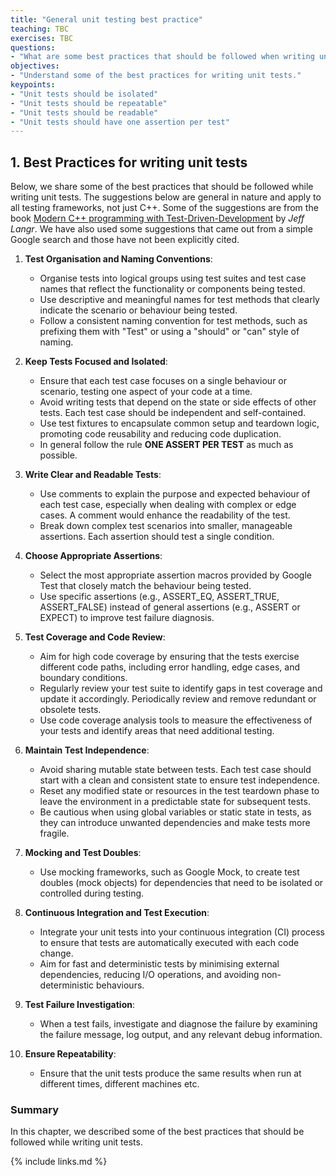 ```yaml
---
title: "General unit testing best practice"
teaching: TBC
exercises: TBC
questions:
- "What are some best practices that should be followed when writing unit tests?"
objectives:
- "Understand some of the best practices for writing unit tests."
keypoints:
- "Unit tests should be isolated"
- "Unit tests should be repeatable"
- "Unit tests should be readable"
- "Unit tests should have one assertion per test"
---
```


## 1. Best Practices for writing unit tests
Below, we share some of the best practices that should be followed while writing unit tests. The suggestions below are general in nature and apply to all testing frameworks, not just C++. Some of the suggestions are from the book [Modern C++ programming with Test-Driven-Development](`https://www.amazon.co.uk/Modern-Programming-Test-Driven-Development-Better/dp/1937785483`) by *Jeff Langr*. We have also used some suggestions that came out from a simple Google search and those have not been explicitly cited.

1. **Test Organisation and Naming Conventions**:
    - Organise tests into logical groups using test suites and test case names that reflect the functionality or components being tested.
    - Use descriptive and meaningful names for test methods that clearly indicate the scenario or behaviour being tested.
    - Follow a consistent naming convention for test methods, such as prefixing them with "Test" or using a "should" or "can" style of naming.

2. **Keep Tests Focused and Isolated**:

    - Ensure that each test case focuses on a single behaviour or scenario, testing one aspect of your code at a time.
    - Avoid writing tests that depend on the state or side effects of other tests. Each test case should be independent and self-contained.
    - Use test fixtures to encapsulate common setup and teardown logic, promoting code reusability and reducing code duplication.
    - In general follow the rule **ONE ASSERT PER TEST** as much as possible.

3. **Write Clear and Readable Tests**:
    - Use comments to explain the purpose and expected behaviour of each test case, especially when dealing with complex or edge cases. A comment would enhance the readability of the test.
    - Break down complex test scenarios into smaller, manageable assertions. Each assertion should test a single condition.

4. **Choose Appropriate Assertions**:
    - Select the most appropriate assertion macros provided by Google Test that closely match the behaviour being tested.
    - Use specific assertions (e.g., ASSERT_EQ, ASSERT_TRUE, ASSERT_FALSE) instead of general assertions (e.g., ASSERT or EXPECT) to improve test failure diagnosis.

5. **Test Coverage and Code Review**:
    - Aim for high code coverage by ensuring that the tests exercise different code paths, including error handling, edge cases, and boundary conditions.
    - Regularly review your test suite to identify gaps in test coverage and update it accordingly. Periodically review and remove redundant or obsolete tests.
    - Use code coverage analysis tools to measure the effectiveness of your tests and identify areas that need additional testing.

6. **Maintain Test Independence**:
    - Avoid sharing mutable state between tests. Each test case should start with a clean and consistent state to ensure test independence.
    - Reset any modified state or resources in the test teardown phase to leave the environment in a predictable state for subsequent tests.
    - Be cautious when using global variables or static state in tests, as they can introduce unwanted dependencies and make tests more fragile.

7. **Mocking and Test Doubles**:
    - Use mocking frameworks, such as Google Mock, to create test doubles (mock objects) for dependencies that need to be isolated or controlled during testing.

8. **Continuous Integration and Test Execution**:
    - Integrate your unit tests into your continuous integration (CI) process to ensure that tests are automatically executed with each code change.
    - Aim for fast and deterministic tests by minimising external dependencies, reducing I/O operations, and avoiding non-deterministic behaviours.

9. **Test Failure Investigation**:
    - When a test fails, investigate and diagnose the failure by examining the failure message, log output, and any relevant debug information.

10. **Ensure Repeatability**:
    - Ensure that the unit tests produce the same results when run at different times, different machines etc.
### Summary

In this chapter, we described some of the best practices that should be followed while writing unit tests.

{% include links.md %}
 